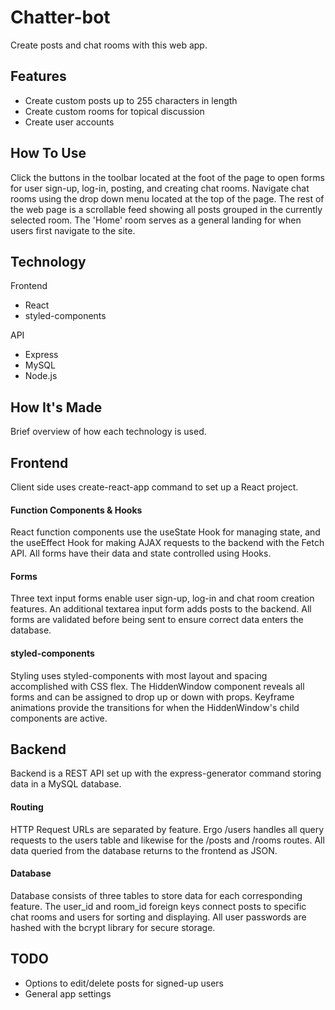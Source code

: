 # Chatter-bot
Create posts and chat rooms with this web app.

## Features
- Create custom posts up to 255 characters in length
- Create custom rooms for topical discussion
- Create user accounts

## How To Use
Click the buttons in the toolbar located at the foot of the page to open forms for user sign-up, log-in, posting, and creating chat rooms.
Navigate chat rooms using the drop down menu located at the top of the page.
The rest of the web page is a scrollable feed showing all posts grouped in the currently selected room.
The 'Home' room serves as a general landing for when users first navigate to the site.

## Technology
Frontend
- React
- styled-components

API
- Express
- MySQL
- Node.js

## How It's Made
Brief overview of how each technology is used.

## Frontend
Client side uses create-react-app command to set up a React project.

#### Function Components & Hooks
React function components use the useState Hook for managing state,
and the useEffect Hook for making AJAX requests to the backend with the Fetch API.
All forms have their data and state controlled using Hooks.

#### Forms
Three text input forms enable user sign-up, log-in and chat room creation features.
An additional textarea input form adds posts to the backend.
All forms are validated before being sent to ensure correct data enters the database.

#### styled-components
Styling uses styled-components with most layout and spacing accomplished with CSS flex. 
The HiddenWindow component reveals all forms and can be assigned to drop up or down with props. 
Keyframe animations provide the transitions for when the HiddenWindow's child components are active.

## Backend
Backend is a REST API set up with the express-generator command storing data in a MySQL database.

#### Routing
HTTP Request URLs are separated by feature. 
Ergo /users handles all query requests to the users table and 
likewise for the /posts and /rooms routes.
All data queried from the database returns to the frontend as JSON.

#### Database
Database consists of three tables to store data for each corresponding feature.
The user_id and room_id foreign keys connect posts to specific chat rooms and users for sorting and displaying.
All user passwords are hashed with the bcrypt library for secure storage.

## TODO
- Options to edit/delete posts for signed-up users
- General app settings